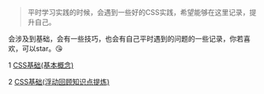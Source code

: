 > 平时学习实践的时候，会遇到一些好的CSS实践，希望能够在这里记录，提升自己。


会涉及到基础，会有一些技巧，也会有自己平时遇到的问题的一些记录，你若喜欢，可以star。😘

1 [CSS基础(基本概念)](https://github.com/sxzy/myCSS/issues/2)

2 [CSS基础(浮动回顾知识点提炼)](https://github.com/sxzy/myCSS/issues/3)
